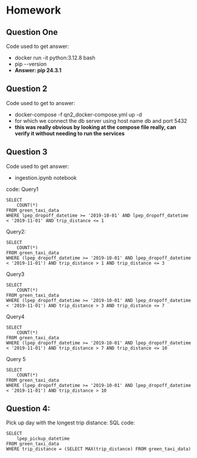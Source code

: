 # Homework

## Question One
Code used to get answer:
- docker run -it python:3.12.8 bash
- pip --version
- **Answer: pip 24.3.1**

## Question 2
Code used to get to answer:
- docker-compose -f qn2_docker-compose.yml up -d
- for which we connect the db server using host name db and port 5432
- **this was really obvious by looking at the compose file really, can verify it without needing to run the services**

## Question 3
Code used to get answer:
- ingestion.ipynb notebook

code:
Query1
```
SELECT
	COUNT(*)
FROM green_taxi_data
WHERE lpep_dropoff_datetime >= '2019-10-01' AND lpep_dropoff_datetime < '2019-11-01' AND trip_distance <= 1
```

Query2:
```
SELECT
	COUNT(*)
FROM green_taxi_data
WHERE (lpep_dropoff_datetime >= '2019-10-01' AND lpep_dropoff_datetime < '2019-11-01') AND trip_distance > 1 AND trip_distance <= 3
```

Query3
```
SELECT
	COUNT(*)
FROM green_taxi_data
WHERE (lpep_dropoff_datetime >= '2019-10-01' AND lpep_dropoff_datetime < '2019-11-01') AND trip_distance > 3 AND trip_distance <= 7
```
Query4
```
SELECT
	COUNT(*)
FROM green_taxi_data
WHERE (lpep_dropoff_datetime >= '2019-10-01' AND lpep_dropoff_datetime < '2019-11-01') AND trip_distance > 7 AND trip_distance <= 10
```

Query 5
```
SELECT
	COUNT(*)
FROM green_taxi_data
WHERE (lpep_dropoff_datetime >= '2019-10-01' AND lpep_dropoff_datetime < '2019-11-01') AND trip_distance > 10
```

## Question 4:
Pick up day with the longest trip distance: SQL code:
```
SELECT
	lpep_pickup_datetime
FROM green_taxi_data
WHERE trip_distance = (SELECT MAX(trip_distance) FROM green_taxi_data)
```
